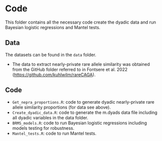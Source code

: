 # Code

This folder contains all the necessary code create the dyadic data and run Bayesian logistic regressions and Mantel tests.


## Data

The datasets can be found in the `data` folder.

- The data to extract nearly-private rare allele similarity was obtained from the GitHub folder referred to in Fontsere et al. 2022 (https://github.com/kuhlwilm/rareCAGA).


## Code
- `Get_nepra_proportions.R`: code to generate dyadic nearly-private rare allele similarity proportions (for data see above).
- `Create_dyadic_data.R`: code to generate the m.dyads data file including all dyadic variables in the data folder.
- `BRMS_models.R`: code to run Bayesian logistic regressions including models testing for robustness.
- `Mantel_tests.R`: code to run Mantel tests.


